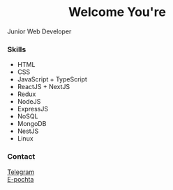 <h1 align="center">Welcome You're</h1>
<p>Junior Web Developer</p>
<h3>Skills</h3>
<ul>
  <li>HTML</li>
  <li>CSS</li>
  <li>JavaScript + TypeScript</li>
  <li>ReactJS + NextJS</li>
  <li>Redux</li>
  <li>NodeJS</li>
  <li>ExpressJS</li>
  <li>NoSQL</li>
  <li>MongoDB</li>
  <li>NestJS</li>
  <li>Linux</li>
</ul>

<h3>Contact</h3>
<a href="https://t.me/SaDi_BRo">Telegram</a> <br />
<a href="mailto:sayidullohabbasov0909@gmail.com">E-pochta</a>
